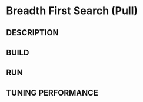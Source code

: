 Breadth First Search (Pull)
================================================================================

DESCRIPTION 
--------------------------------------------------------------------------------

BUILD
--------------------------------------------------------------------------------

RUN
--------------------------------------------------------------------------------

TUNING PERFORMANCE  
--------------------------------------------------------------------------------

